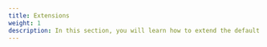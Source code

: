 ```yaml
---
title: Extensions
weight: 1
description: In this section, you will learn how to extend the default components, actions and operations
---
```

